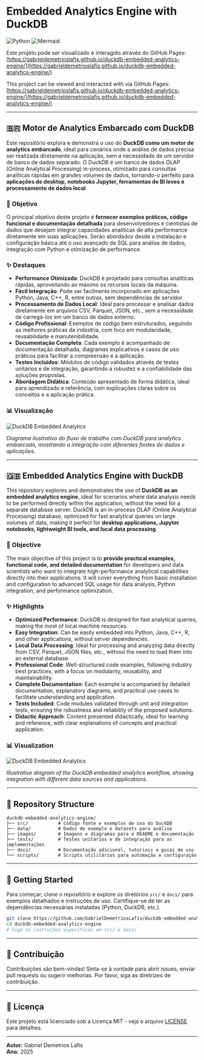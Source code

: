 # Embedded Analytics Engine with DuckDB

![Python](https://img.shields.io/badge/Python-3.9%2B-blue?style=for-the-badge&logo=python)
![Mermaid](https://img.shields.io/badge/Diagrams-Mermaid-orange?style=for-the-badge&logo=mermaid)

Este projeto pode ser visualizado e interagido através do GitHub Pages: [https://gabrieldemetrioslafis.github.io/duckdb-embedded-analytics-engine/](https://gabrieldemetrioslafis.github.io/duckdb-embedded-analytics-engine/)

This project can be viewed and interacted with via GitHub Pages: [https://gabrieldemetrioslafis.github.io/duckdb-embedded-analytics-engine/](https://gabrieldemetrioslafis.github.io/duckdb-embedded-analytics-engine/)

---

## 🇧🇷 Motor de Analytics Embarcado com DuckDB

Este repositório explora e demonstra o uso do **DuckDB como um motor de analytics embarcado**, ideal para cenários onde a análise de dados precisa ser realizada diretamente na aplicação, sem a necessidade de um servidor de banco de dados separado. O DuckDB é um banco de dados OLAP (Online Analytical Processing) in-process, otimizado para consultas analíticas rápidas em grandes volumes de dados, tornando-o perfeito para **aplicações de desktop, notebooks Jupyter, ferramentas de BI leves e processamento de dados local**.

### 🎯 Objetivo

O principal objetivo deste projeto é **fornecer exemplos práticos, código funcional e documentação detalhada** para desenvolvedores e cientistas de dados que desejam integrar capacidades analíticas de alta performance diretamente em suas aplicações. Serão abordados desde a instalação e configuração básica até o uso avançado de SQL para análise de dados, integração com Python e otimização de performance.

### ✨ Destaques

- **Performance Otimizada**: DuckDB é projetado para consultas analíticas rápidas, aproveitando ao máximo os recursos locais da máquina.
- **Fácil Integração**: Pode ser facilmente incorporado em aplicações Python, Java, C++, R, entre outras, sem dependências de servidor.
- **Processamento de Dados Local**: Ideal para processar e analisar dados diretamente em arquivos CSV, Parquet, JSON, etc., sem a necessidade de carregá-los em um banco de dados externo.
- **Código Profissional**: Exemplos de código bem estruturados, seguindo as melhores práticas da indústria, com foco em modularidade, reusabilidade e manutenibilidade.
- **Documentação Completa**: Cada exemplo é acompanhado de documentação detalhada, diagramas explicativos e casos de uso práticos para facilitar a compreensão e a aplicação.
- **Testes Incluídos**: Módulos de código validados através de testes unitários e de integração, garantindo a robustez e a confiabilidade das soluções propostas.
- **Abordagem Didática**: Conteúdo apresentado de forma didática, ideal para aprendizado e referência, com explicações claras sobre os conceitos e a aplicação prática.

### 📊 Visualização

![DuckDB Embedded Analytics](images/duckdb_embedded_analytics_engine.png)

*Diagrama ilustrativo do fluxo de trabalho com DuckDB para analytics embarcado, mostrando a integração com diferentes fontes de dados e aplicações.*

---

## 🇬🇧 Embedded Analytics Engine with DuckDB

This repository explores and demonstrates the use of **DuckDB as an embedded analytics engine**, ideal for scenarios where data analysis needs to be performed directly within the application, without the need for a separate database server. DuckDB is an in-process OLAP (Online Analytical Processing) database, optimized for fast analytical queries on large volumes of data, making it perfect for **desktop applications, Jupyter notebooks, lightweight BI tools, and local data processing**.

### 🎯 Objective

The main objective of this project is to **provide practical examples, functional code, and detailed documentation** for developers and data scientists who want to integrate high-performance analytical capabilities directly into their applications. It will cover everything from basic installation and configuration to advanced SQL usage for data analysis, Python integration, and performance optimization.

### ✨ Highlights

- **Optimized Performance**: DuckDB is designed for fast analytical queries, making the most of local machine resources.
- **Easy Integration**: Can be easily embedded into Python, Java, C++, R, and other applications, without server dependencies.
- **Local Data Processing**: Ideal for processing and analyzing data directly from CSV, Parquet, JSON files, etc., without the need to load them into an external database.
- **Professional Code**: Well-structured code examples, following industry best practices, with a focus on modularity, reusability, and maintainability.
- **Complete Documentation**: Each example is accompanied by detailed documentation, explanatory diagrams, and practical use cases to facilitate understanding and application.
- **Tests Included**: Code modules validated through unit and integration tests, ensuring the robustness and reliability of the proposed solutions.
- **Didactic Approach**: Content presented didactically, ideal for learning and reference, with clear explanations of concepts and practical application.

### 📊 Visualization

![DuckDB Embedded Analytics](images/duckdb_embedded_analytics_engine.png)

*Illustrative diagram of the DuckDB embedded analytics workflow, showing integration with different data sources and applications.*

---

## 📁 Repository Structure

```
duckdb-embedded-analytics-engine/
├── src/           # Código fonte e exemplos de uso do DuckDB
├── data/          # Dados de exemplo e datasets para análise
├── images/        # Imagens e diagramas para o README e documentação
├── tests/         # Testes unitários e de integração para as implementações
├── docs/          # Documentação adicional, tutoriais e guias de uso
└── scripts/       # Scripts utilitários para automação e configuração
```

---

## 🚀 Getting Started

Para começar, clone o repositório e explore os diretórios `src/` e `docs/` para exemplos detalhados e instruções de uso. Certifique-se de ter as dependências necessárias instaladas (Python, DuckDB, etc.).

```bash
git clone https://github.com/GabrielDemetriosLafis/duckdb-embedded-analytics-engine.git
cd duckdb-embedded-analytics-engine
# Siga as instruções específicas em src/ e docs/
```

---

## 🤝 Contribuição

Contribuições são bem-vindas! Sinta-se à vontade para abrir issues, enviar pull requests ou sugerir melhorias. Por favor, siga as diretrizes de contribuição.

---

## 📝 Licença

Este projeto está licenciado sob a Licença MIT - veja o arquivo [LICENSE](LICENSE) para detalhes.

---

**Autor:** Gabriel Demetrios Lafis  
**Ano:** 2025

